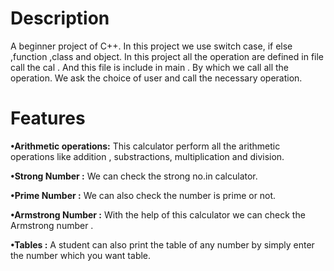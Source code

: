 # Description 
A beginner project of C++. In this project we use switch case, if else ,function ,class and object. In this project all the operation are defined in file call the cal . And this file is include in main . By which we call all the operation. We ask the choice of user and call the necessary operation. 
# Features
**•Arithmetic operations:**
This calculator perform all the arithmetic operations like addition , substractions, multiplication and division.

**•Strong Number :** We can check the strong no.in calculator.

**•Prime Number :** We can also check the number is prime or not.

**•Armstrong Number :** With the help of this calculator we can check the Armstrong number . 

**•Tables :** A student can also print the table of any number by simply enter the number which you want table.

